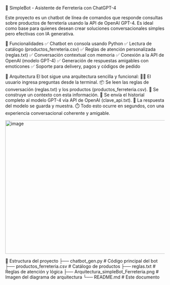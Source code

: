 🤖 SimpleBot - Asistente de Ferretería con ChatGPT-4

Este proyecto es un chatbot de línea de comandos que responde consultas sobre productos de ferretería usando la API de OpenAI GPT-4. Es ideal como base para quienes desean crear soluciones conversacionales simples pero efectivas con IA generativa.

🧠 Funcionalidades
✅ Chatbot en consola usando Python
✅ Lectura de catálogo (productos_ferreteria.csv)
✅ Reglas de atención personalizada (reglas.txt)
✅ Conversación contextual con memoria
✅ Conexión a la API de OpenAI (modelo GPT-4)
✅ Generación de respuestas amigables con emoticones
✅ Soporte para delivery, pagos y códigos de pedido

🧱 Arquitectura
El bot sigue una arquitectura sencilla y funcional:
🧑‍💻 El usuario ingresa preguntas desde la terminal.
📦 Se leen las reglas de conversación (reglas.txt) y los productos (productos_ferreteria.csv).
🧠 Se construye un contexto con esta información.
🔁 Se envía el historial completo al modelo GPT-4 vía API de OpenAI (clave_api.txt).
💬 La respuesta del modelo se guarda y muestra.
⏱️ Todo esto ocurre en segundos, con una experiencia conversacional coherente y amigable.

<img width="782" height="422" alt="image" src="https://github.com/user-attachments/assets/274d03a4-7a89-4441-b2cb-9a3edf82b455" />

📂 Estructura del proyecto
├── chatbot_gen.py              # Código principal del bot
├── productos_ferreteria.csv    # Catálogo de productos
├── reglas.txt                  # Reglas de atención y lógica
├── Arquitectura_simpleBot_Ferreteria.png    # Imagen del diagrama de arquitectura
└── README.md                   # Este documento
